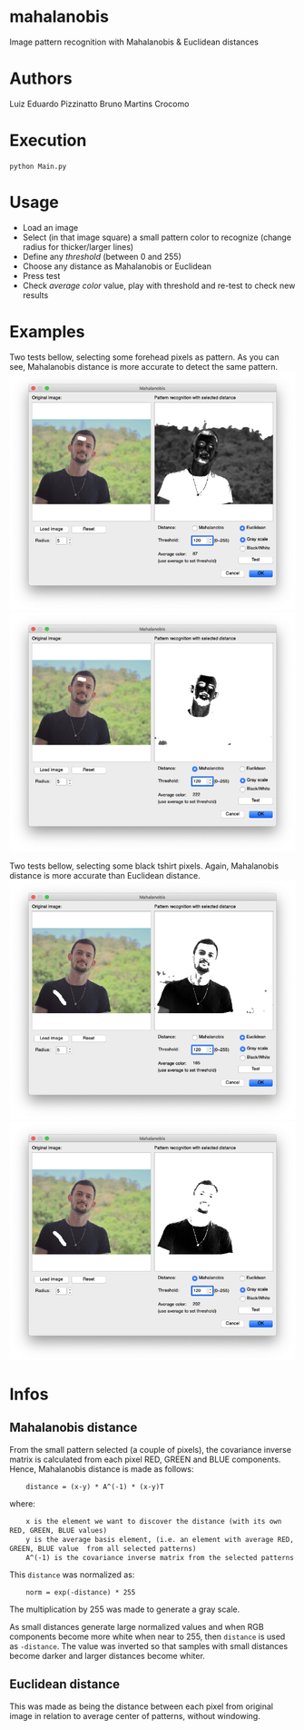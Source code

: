 # mahalanobis
Image pattern recognition with Mahalanobis &amp; Euclidean distances

# Authors
Luiz Eduardo Pizzinatto
Bruno Martins Crocomo

# Execution
`python Main.py`

# Usage
* Load an image
* Select (in that image square) a small pattern color to recognize (change radius for thicker/larger lines)
* Define any _threshold_ (between 0 and 255)
* Choose any distance as Mahalanobis or Euclidean
* Press test
* Check _average color_ value, play with threshold and re-test to check new results

# Examples
Two tests bellow, selecting some forehead pixels as pattern. As you can see, Mahalanobis distance is more accurate to detect the same pattern.
![forehead test for euclidean distance](/img/forehead_euclidean.png)
![forehead test for mahalanobis distance](/img/forehead_mahalanobis.png)

Two tests bellow, selecting some black tshirt pixels. Again, Mahalanobis distance is more accurate than Euclidean distance.
![tshirt test for euclidean distance](/img/tshirt_euclidean.png)
![tshirt test for mahalanobis distance](/img/tshirt_mahalanobis.png)

# Infos
## Mahalanobis distance
From the small pattern selected (a couple of pixels), the covariance inverse matrix is calculated from each pixel RED, GREEN and BLUE components. Hence, Mahalanobis distance is made as follows:
```
	distance = (x-y) * A^(-1) * (x-y)T
```

where:
```
    x is the element we want to discover the distance (with its own RED, GREEN, BLUE values)
    y is the average basis element, (i.e. an element with average RED, GREEN, BLUE value  from all selected patterns)
    A^(-1) is the covariance inverse matrix from the selected patterns
```

This `distance` was normalized as:
```
	norm = exp(-distance) * 255
```

The multiplication by 255 was made to generate a gray scale.

As small distances generate large normalized values and when RGB components become more white when near to 255, then `distance` is used as `-distance`. The value was inverted so that samples with small distances become darker and larger distances become whiter.


## Euclidean distance
This was made as being the distance between each pixel from original image in relation to average center of patterns, without windowing.
